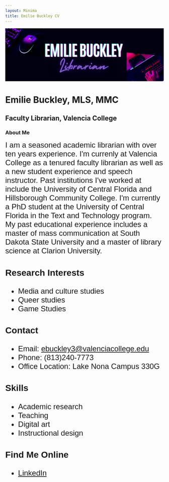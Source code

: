```yaml
---
layout: Minima
title: Emilie Buckley CV
---
```

![Featured Image](assets/websiteheader.png)

# Emilie Buckley, MLS, MMC
## Faculty Librarian, Valencia College

### About Me
<span style="font-family: Arial; font-size: 24px;">
I am a seasoned academic librarian with over ten years experience. I'm currenly at Valencia College as a tenured faculty librarian as well as a new student experience and speech instructor. Past institutions I've worked at include the University of Central Florida and Hillsborough Community College. I'm currently a PhD student at the University of Central Florida in the Text and Technology program. My past educational experience includes a master of mass communication at South Dakota State University and a master of library science at Clarion University. 


### Research Interests
* Media and culture studies
* Queer studies
* Game Studies

### Contact
* Email: ebuckley3@valenciacollege.edu
* Phone: (813)240-7773
* Office Location: Lake Nona Campus 330G

### Skills
* Academic research
* Teaching
* Digital art
* Instructional design

### Find Me Online
* [LinkedIn](https://www.linkedin.com/in/emiliebuckley/)
